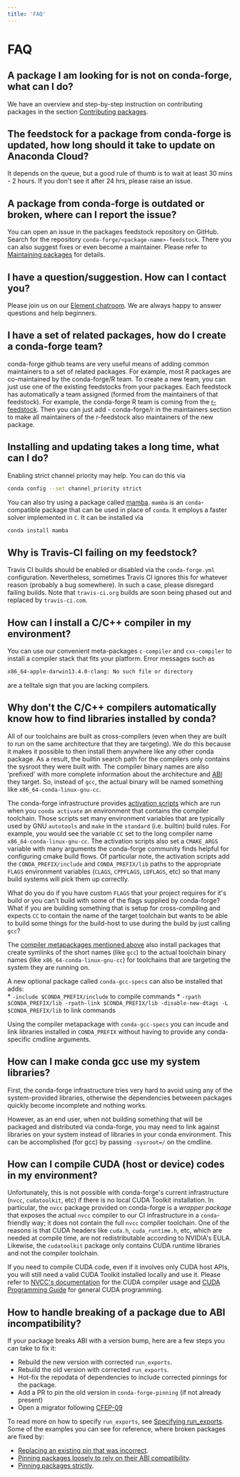 ```yaml
---
title: 'FAQ'
---
```


<a id="faq"></a>

# FAQ

<a id="faq-pkg-not-available"></a>

<a id="a-package-i-am-looking-for-is-not-on-conda-forge-what-can-i-do"></a>

## A package I am looking for is not on conda-forge, what can I do?

We have an overview and step-by-step instruction on contributing packages in the section [Contributing packages](../maintainer/adding_pkgs.md#dev-contribute-pkgs).

<a id="faq-pkg-update"></a>

<a id="the-feedstock-for-a-package-from-conda-forge-is-updated-how-long-should-it-take-to-update-on-anaconda-cloud"></a>

## The feedstock for a package from conda-forge is updated, how long should it take to update on Anaconda Cloud?

It depends on the queue, but a good rule of thumb is to wait at least 30 mins - 2 hours.  If you don't see it after 24 hrs, please raise an issue.

<a id="faq-report-issue"></a>

<a id="a-package-from-conda-forge-is-outdated-or-broken-where-can-i-report-the-issue"></a>

## A package from conda-forge is outdated or broken, where can I report the issue?

You can open an issue in the packages feedstock repository on GitHub. Search for the repository `conda-forge/<package-name>-feedstock`. There you can also suggest fixes or even become a maintainer. Please refer to [Maintaining packages](../maintainer/updating_pkgs.md#maintaining-pkgs) for details.

<a id="faq-contact"></a>

<a id="i-have-a-question-suggestion-how-can-i-contact-you"></a>

## I have a question/suggestion. How can I contact you?

Please join us on our [Element chatroom](https://app.element.io/#/room/#conda-forge:matrix.org). We are always happy to answer questions and help beginners.

<a id="faq-teams"></a>

<a id="i-have-a-set-of-related-packages-how-do-i-create-a-conda-forge-team"></a>

## I have a set of related packages, how do I create a conda-forge team?

conda-forge github teams are very useful means of adding common maintainers to a set of related packages. For example, most R packages are co-maintained by the conda-forge/R team.
To create a new team, you can just use one of the existing feedstocks from your packages. Each feedstock has automatically a team assigned (formed from the maintainers of that feedstock).
For example, the conda-forge R team is coming from the [r-feedstock](https://github.com/conda-forge/r-feedstock). Then you can just add - conda-forge/r in the maintainers section to
make all maintainers of the r-feedstock also maintainers of the new package.

<a id="faq-solver-speed"></a>

<a id="installing-and-updating-takes-a-long-time-what-can-i-do"></a>

## Installing and updating takes a long time, what can I do?

Enabling strict channel priority may help. You can do this via

```bash
conda config --set channel_priority strict
```

You can also try using a package called [mamba](https://github.com/mamba-org/mamba).
`mamba` is an `conda`-compatible package that can be used in place of `conda`. It
employs a faster solver implemented in `C`. It can be installed via

```bash
conda install mamba
```

<a id="faq-travis-ci"></a>

<a id="why-is-travis-ci-failing-on-my-feedstock"></a>

## Why is Travis-CI failing on my feedstock?

Travis CI builds should be enabled or disabled via the `conda-forge.yml` configuration.
Nevertheless, sometimes Travis CI ignores this for whatever reason (probably a bug somewhere).
In such a case, please disregard failing builds.
Note that `travis-ci.org` builds are soon being phased out and replaced by `travis-ci.com`.

<a id="faq-compiler-metapkg"></a>

<a id="how-can-i-install-a-c-c-compiler-in-my-environment"></a>

## How can I install a C/C++ compiler in my environment?

You can use our convenient meta-packages `c-compiler` and `cxx-compiler` to install a compiler stack that fits your platform. Error messages such as

```default
x86_64-apple-darwin13.4.0-clang: No such file or directory
```

are a telltale sign that you are lacking compilers.

<a id="faq-compiler-required-options"></a>

<a id="why-don-t-the-c-c-compilers-automatically-know-how-to-find-libraries-installed-by-conda"></a>

## Why don't the C/C++ compilers automatically know how to find libraries installed by conda?

All of our toolchains are built as cross-compilers (even when they are built to run on the same
architecture that they are targeting).  We do this because it makes it possible to then install
them anywhere like any other conda package.  As a result, the builtin search path for the
compilers only contains the sysroot they were built with. The compiler binary names are also
‘prefixed' with more complete information about the architecture and [ABI](../glossary.md#term-ABI) they target.  So, instead
of `gcc`, the actual binary will be named something like `x86_64-conda-linux-gnu-cc`.

The conda-forge infrastructure provides [activation scripts](../maintainer/adding_pkgs.md#activate-scripts) which are run when
you `conda activate` an environment that contains the compiler toolchain.  Those scripts set
many environment variables that are typically used by GNU `autotools` and `make` in the
`standard` (i.e. builtin) build rules.  For example, you would see the variable `CC` set to
the long compiler name `x86_64-conda-linux-gnu-cc`.  The activation scripts also set a
`CMAKE_ARGS` variable with many arguments the conda-forge community finds helpful for
configuring cmake build flows.  Of particular note, the activation scripts add the
`CONDA_PREFIX/include` and `CONDA_PREFIX/lib` paths to the appropriate `FLAGS` environment
variables (`CLAGS`, `CPPFLAGS`, `LDFLAGS`, etc) so that many build systems will pick them up correctly.

What do you do if you have custom `FLAGS` that your project requires for it's build or you can't
build with some of the flags supplied by conda-forge?  What if you are building something that
is setup for cross-compiling and expects `CC` to contain the name of the target toolchain but
wants to be able to build some things for the build-host to use during the build by just calling
`gcc`?

The [compiler metapackages mentioned above](#faq-compiler-metapkg) also install packages that
create symlinks of the short names (like `gcc`) to the actual toolchain binary names (like
`x86_64-conda-linux-gnu-cc`) for toolchains that are targeting the system they are running on.

A new optional package called `conda-gcc-specs` can also be installed that adds:
<br />* `-include $CONDA_PREFIX/include` to compile commands
      * `-rpath $CONDA_PREFIX/lib -rpath-link $CONDA_PREFIX/lib -disable-new-dtags -L $CONDA_PREFIX/lib` to link
        commands

Using the compiler metapackage with `conda-gcc-specs` you can incude and link libraries installed
in `CONDA_PREFIX` without having to provide any conda-specific cmdline arguments.

<a id="faq-compiler-use-system-libs"></a>

<a id="how-can-i-make-conda-gcc-use-my-system-libraries"></a>

## How can I make conda gcc use my system libraries?

First, the conda-forge infrastructure tries very hard to avoid using any of the system-provided
libraries, otherwise the dependencies betweeen packages quickly become incomplete and nothing works.

However, as an end user, when not building something that will be packaged and distributed via
conda-forge, you may need to link against libraries on your system instead of libraries in your
conda environment.  This can be accomplished (for gcc) by passing `-sysroot=/` on the cmdline.

<a id="faq-cuda-compiler-header"></a>

<a id="how-can-i-compile-cuda-host-or-device-codes-in-my-environment"></a>

## How can I compile CUDA (host or device) codes in my environment?

Unfortunately, this is not possible with conda-forge's current infrastructure (`nvcc`, `cudatoolkit`, etc) if there is no local CUDA Toolkit installation. In particular, the `nvcc` package provided on conda-forge is a *wrapper package* that exposes the actual `nvcc` compiler to our CI infrastructure in a `conda`-friendly way; it does not contain the full `nvcc` compiler toolchain. One of the reasons is that CUDA headers like `cuda.h`, `cuda_runtime.h`, etc, which are needed at compile time, are not redistributable according to NVIDIA's EULA. Likewise, the `cudatoolkit` package only contains CUDA runtime libraries and not the compiler toolchain.

If you need to compile CUDA code, even if it involves only CUDA host APIs, you will still need a valid CUDA Toolkit installed locally and use it. Please refer to [NVCC's documentation](https://docs.nvidia.com/cuda/cuda-compiler-driver-nvcc/index.html) for the CUDA compiler usage and [CUDA Programming Guide](https://docs.nvidia.com/cuda/cuda-c-programming-guide/index.html) for general CUDA programming.

<a id="faq-abi-incompatibility"></a>

<a id="how-to-handle-breaking-of-a-package-due-to-abi-incompatibility"></a>

## How to handle breaking of a package due to ABI incompatibility?

If your package breaks ABI with a version bump, here are a few steps you can take to fix it:

- Rebuild the new version with corrected `run_exports`.
- Rebuild the old version with corrected `run_exports`.
- Hot-fix the repodata of dependencies to include corrected pinnings for the package.
- Add a PR to pin the old version in `conda-forge-pinning` (if not already present)
- Open a migrator following [CFEP-09](https://github.com/conda-forge/cfep/blob/main/cfep-09.md)

To read more on how to specify `run_exports`, see [Specifying run_exports](../maintainer/pinning_deps.md#run-exports).
Some of the examples you can see for reference, where broken packages are fixed by:

- [Replacing an existing pin that was incorrect](https://github.com/conda-forge/conda-forge-repodata-patches-feedstock/pull/217).
- [Pinning packages loosely to rely on their ABI compatibility](https://github.com/conda-forge/conda-forge-repodata-patches-feedstock/pull/132).
- [Pinning packages strictly](https://github.com/conda-forge/conda-forge-repodata-patches-feedstock/pull/154).

